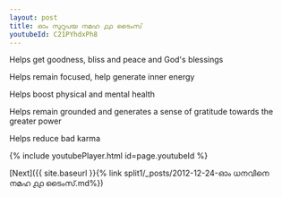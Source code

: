 ```yaml
---
layout: post
title: ഓം സുറുപയ നമഹ ൧൧ ടൈംസ്
youtubeId: C21PYhdxPh8
---
```

 
 
Helps get goodness, bliss and peace and God's blessings
 
Helps remain focused, help generate inner energy 
 
Helps boost physical and mental health 
 
Helps remain grounded and generates a sense of gratitude towards the greater power 
 
Helps reduce bad karma
 
 
 
 


{% include youtubePlayer.html id=page.youtubeId %}
 
[Next]({{ site.baseurl }}{% link  split1/_posts/2012-12-24-ഓം ധനവിനെ നമഹ ൧൧ ടൈംസ്.md%})
 
